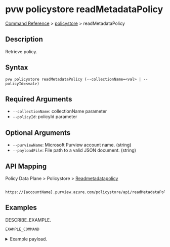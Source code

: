 # pvw policystore readMetadataPolicy
[Command Reference](../../../README.md#command-reference) > [policystore](./main.md) > readMetadataPolicy

## Description
Retrieve policy.

## Syntax
```
pvw policystore readMetadataPolicy (--collectionName=<val> | --policyId=<val>)
```

## Required Arguments
- `--collectionName`: collectionName parameter
- `--policyId`: policyId parameter

## Optional Arguments
- `--purviewName`: Microsoft Purview account name. (string)
- `--payloadFile`: File path to a valid JSON document. (string)

## API Mapping
Policy Data Plane > Policystore > [Readmetadatapolicy]()
```
 https://{accountName}.purview.azure.com/policystore/api/readMetadataPolicy
```

## Examples
DESCRIBE_EXAMPLE.
```powershell
EXAMPLE_COMMAND
```
<details><summary>Example payload.</summary>
<p>

```json
PASTE_JSON_HERE
```
</p>
</details>